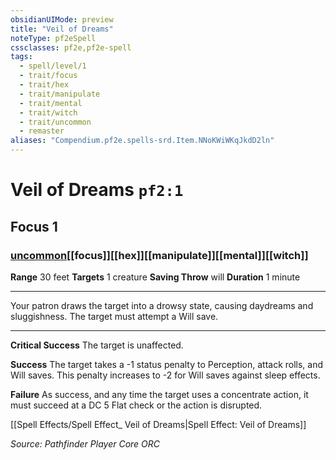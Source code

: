 ```yaml
---
obsidianUIMode: preview
title: "Veil of Dreams"
noteType: pf2eSpell
cssclasses: pf2e,pf2e-spell
tags:
  - spell/level/1
  - trait/focus
  - trait/hex
  - trait/manipulate
  - trait/mental
  - trait/witch
  - trait/uncommon
  - remaster
aliases: "Compendium.pf2e.spells-srd.Item.NNoKWiWKqJkdD2ln" 
---
```

# Veil of Dreams  `pf2:1`  
## Focus 1
### [uncommon](uncommon "Uncommon Rarity Trait")[[focus]][[hex]][[manipulate]][[mental]][[witch]]

**Range** 30 feet
**Targets** 1 creature
**Saving Throw**  will
**Duration** 1 minute
* * * 
Your patron draws the target into a drowsy state, causing daydreams and sluggishness. The target must attempt a Will save.

* * *

**Critical Success** The target is unaffected.

**Success** The target takes a -1 status penalty to Perception, attack rolls, and Will saves. This penalty increases to -2 for Will saves against sleep effects.

**Failure** As success, and any time the target uses a concentrate action, it must succeed at a DC 5 Flat check or the action is disrupted.

[[Spell Effects/Spell Effect_ Veil of Dreams|Spell Effect: Veil of Dreams]]

*Source: Pathfinder Player Core*
*ORC*